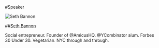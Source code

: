 
#Speaker

![Seth Bannon](https://pbs.twimg.com/profile_images/378800000605217763/2509cc0488b0325a5c37821a5cbc9d88.jpeg)

##[Seth Bannon](https://twitter.com/sethbannon)

Social entrepreneur. Founder of @AmicusHQ. @YCombinator alum. Forbes 30 Under 30. Vegetarian. NYC through and through.
